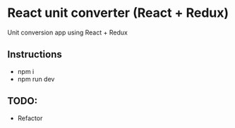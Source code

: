 # React unit converter (React + Redux)

Unit conversion app using React + Redux

## Instructions

  - npm i
  - npm run dev

## TODO:

  - Refactor